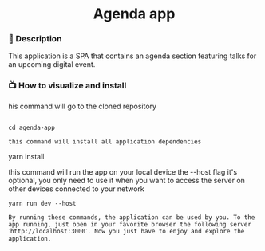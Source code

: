 <div align="center">
    <h1>Agenda app</h1>
</div>

### 📜 Description

This application is a SPA that contains an agenda section featuring talks for an upcoming digital event.

### 📺 How to visualize and install

his command will go to the cloned repository
~~~

cd agenda-app

this command will install all application dependencies
~~~
yarn install

this command will run the app on your local device the --host flag it's optional, you only need to use it when you want to access the server on other devices connected to your network
~~~
yarn run dev --host

By running these commands, the application can be used by you. To the app running, just open in your favorite browser the following server ˋhttp://localhost:3000ˋ. Now you just have to enjoy and explore the application. 

